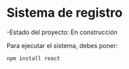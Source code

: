 <h1>Sistema de registro</h1>
-Estado del proyecto: En construcción

Para ejecutar el sistema, debes poner:

```npm install react```
